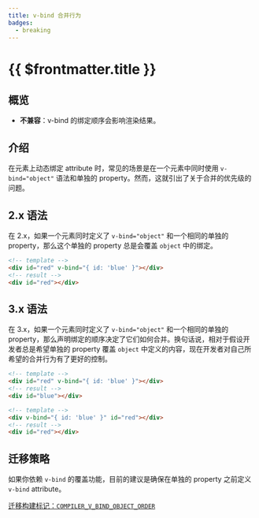 ```yaml
---
title: v-bind 合并行为
badges:
  - breaking
---
```


# {{ $frontmatter.title }} <MigrationBadges :badges="$frontmatter.badges" />

## 概览

- **不兼容**：v-bind 的绑定顺序会影响渲染结果。

## 介绍

在元素上动态绑定 attribute 时，常见的场景是在一个元素中同时使用 `v-bind="object"` 语法和单独的 property。然而，这就引出了关于合并的优先级的问题。

## 2.x 语法

在 2.x，如果一个元素同时定义了 `v-bind="object"` 和一个相同的单独的 property，那么这个单独的 property 总是会覆盖 `object` 中的绑定。

```html
<!-- template -->
<div id="red" v-bind="{ id: 'blue' }"></div>
<!-- result -->
<div id="red"></div>
```

## 3.x 语法

在 3.x，如果一个元素同时定义了 `v-bind="object"` 和一个相同的单独的 property，那么声明绑定的顺序决定了它们如何合并。换句话说，相对于假设开发者总是希望单独的 property 覆盖 `object` 中定义的内容，现在开发者对自己所希望的合并行为有了更好的控制。

```html
<!-- template -->
<div id="red" v-bind="{ id: 'blue' }"></div>
<!-- result -->
<div id="blue"></div>

<!-- template -->
<div v-bind="{ id: 'blue' }" id="red"></div>
<!-- result -->
<div id="red"></div>
```

## 迁移策略

如果你依赖 `v-bind` 的覆盖功能，目前的建议是确保在单独的 property 之前定义 `v-bind` attribute。

[迁移构建标记：`COMPILER_V_BIND_OBJECT_ORDER`](migration-build.html#兼容性配置)
